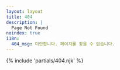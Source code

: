 ```yaml
---
layout: layout
title: 404
description: |
  Page Not Found
noindex: true
i18n:
  404_msg: 미안합니다. 페이지를 찾을 수 없습니다.
---
```


{% include 'partials/404.njk' %}
